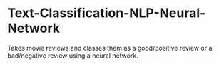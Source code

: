 # Text-Classification-NLP-Neural-Network

Takes movie reviews and classes them as a good/positive review or a bad/negative review using a neural network.
